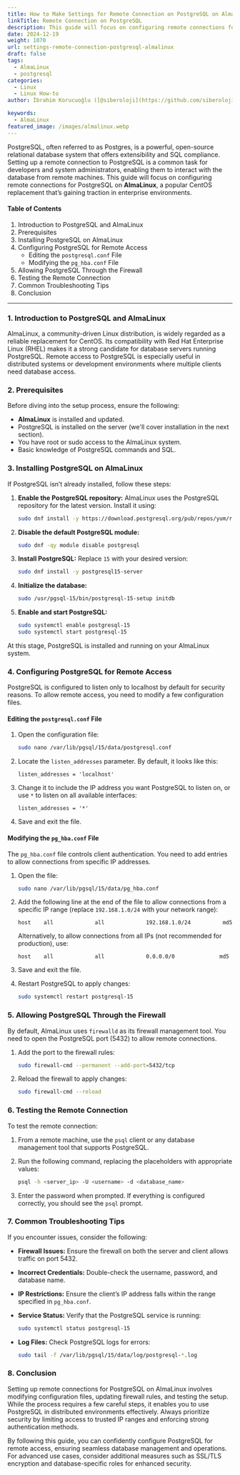 ```yaml
---
title: How to Make Settings for Remote Connection on PostgreSQL on AlmaLinux
linkTitle: Remote Connection on PostgreSQL
description: This guide will focus on configuring remote connections for PostgreSQL on AlmaLinux.
date: 2024-12-19
weight: 1070
url: settings-remote-connection-postgresql-almalinux
draft: false
tags:
  - AlmaLinux
  - postgresql
categories:
  - Linux
  - Linux How-to
author: İbrahim Korucuoğlu ([@siberoloji](https://github.com/siberoloji))

keywords:
  - AlmaLinux
featured_image: /images/almalinux.webp
---
```

PostgreSQL, often referred to as Postgres, is a powerful, open-source relational database system that offers extensibility and SQL compliance. Setting up a remote connection to PostgreSQL is a common task for developers and system administrators, enabling them to interact with the database from remote machines. This guide will focus on configuring remote connections for PostgreSQL on **AlmaLinux**, a popular CentOS replacement that’s gaining traction in enterprise environments.

#### Table of Contents

1. Introduction to PostgreSQL and AlmaLinux
2. Prerequisites
3. Installing PostgreSQL on AlmaLinux
4. Configuring PostgreSQL for Remote Access
    - Editing the `postgresql.conf` File
    - Modifying the `pg_hba.conf` File
5. Allowing PostgreSQL Through the Firewall
6. Testing the Remote Connection
7. Common Troubleshooting Tips
8. Conclusion

---

### 1. Introduction to PostgreSQL and AlmaLinux

AlmaLinux, a community-driven Linux distribution, is widely regarded as a reliable replacement for CentOS. Its compatibility with Red Hat Enterprise Linux (RHEL) makes it a strong candidate for database servers running PostgreSQL. Remote access to PostgreSQL is especially useful in distributed systems or development environments where multiple clients need database access.

### 2. Prerequisites

Before diving into the setup process, ensure the following:

- **AlmaLinux** is installed and updated.
- PostgreSQL is installed on the server (we'll cover installation in the next section).
- You have root or sudo access to the AlmaLinux system.
- Basic knowledge of PostgreSQL commands and SQL.

### 3. Installing PostgreSQL on AlmaLinux

If PostgreSQL isn’t already installed, follow these steps:

1. **Enable the PostgreSQL repository:**
   AlmaLinux uses the PostgreSQL repository for the latest version. Install it using:

   ```bash
   sudo dnf install -y https://download.postgresql.org/pub/repos/yum/reporpms/EL-8-x86_64/pgdg-redhat-repo-latest.noarch.rpm
   ```

2. **Disable the default PostgreSQL module:**

   ```bash
   sudo dnf -qy module disable postgresql
   ```

3. **Install PostgreSQL:**
   Replace `15` with your desired version:

   ```bash
   sudo dnf install -y postgresql15-server
   ```

4. **Initialize the database:**

   ```bash
   sudo /usr/pgsql-15/bin/postgresql-15-setup initdb
   ```

5. **Enable and start PostgreSQL:**

   ```bash
   sudo systemctl enable postgresql-15
   sudo systemctl start postgresql-15
   ```

At this stage, PostgreSQL is installed and running on your AlmaLinux system.

### 4. Configuring PostgreSQL for Remote Access

PostgreSQL is configured to listen only to localhost by default for security reasons. To allow remote access, you need to modify a few configuration files.

#### Editing the `postgresql.conf` File

1. Open the configuration file:

   ```bash
   sudo nano /var/lib/pgsql/15/data/postgresql.conf
   ```

2. Locate the `listen_addresses` parameter. By default, it looks like this:

   ```plaintext
   listen_addresses = 'localhost'
   ```

3. Change it to include the IP address you want PostgreSQL to listen on, or use `*` to listen on all available interfaces:

   ```plaintext
   listen_addresses = '*'
   ```

4. Save and exit the file.

#### Modifying the `pg_hba.conf` File

The `pg_hba.conf` file controls client authentication. You need to add entries to allow connections from specific IP addresses.

1. Open the file:

   ```bash
   sudo nano /var/lib/pgsql/15/data/pg_hba.conf
   ```

2. Add the following line at the end of the file to allow connections from a specific IP range (replace `192.168.1.0/24` with your network range):

   ```plaintext
   host    all             all             192.168.1.0/24          md5
   ```

   Alternatively, to allow connections from all IPs (not recommended for production), use:

   ```plaintext
   host    all             all             0.0.0.0/0              md5
   ```

3. Save and exit the file.

4. Restart PostgreSQL to apply changes:

   ```bash
   sudo systemctl restart postgresql-15
   ```

### 5. Allowing PostgreSQL Through the Firewall

By default, AlmaLinux uses `firewalld` as its firewall management tool. You need to open the PostgreSQL port (5432) to allow remote connections.

1. Add the port to the firewall rules:

   ```bash
   sudo firewall-cmd --permanent --add-port=5432/tcp
   ```

2. Reload the firewall to apply changes:

   ```bash
   sudo firewall-cmd --reload
   ```

### 6. Testing the Remote Connection

To test the remote connection:

1. From a remote machine, use the `psql` client or any database management tool that supports PostgreSQL.
2. Run the following command, replacing the placeholders with appropriate values:

   ```bash
   psql -h <server_ip> -U <username> -d <database_name>
   ```

3. Enter the password when prompted. If everything is configured correctly, you should see the `psql` prompt.

### 7. Common Troubleshooting Tips

If you encounter issues, consider the following:

- **Firewall Issues:** Ensure the firewall on both the server and client allows traffic on port 5432.
- **Incorrect Credentials:** Double-check the username, password, and database name.
- **IP Restrictions:** Ensure the client’s IP address falls within the range specified in `pg_hba.conf`.
- **Service Status:** Verify that the PostgreSQL service is running:

  ```bash
  sudo systemctl status postgresql-15
  ```

- **Log Files:** Check PostgreSQL logs for errors:

  ```bash
  sudo tail -f /var/lib/pgsql/15/data/log/postgresql-*.log
  ```

### 8. Conclusion

Setting up remote connections for PostgreSQL on AlmaLinux involves modifying configuration files, updating firewall rules, and testing the setup. While the process requires a few careful steps, it enables you to use PostgreSQL in distributed environments effectively. Always prioritize security by limiting access to trusted IP ranges and enforcing strong authentication methods.

By following this guide, you can confidently configure PostgreSQL for remote access, ensuring seamless database management and operations. For advanced use cases, consider additional measures such as SSL/TLS encryption and database-specific roles for enhanced security.
